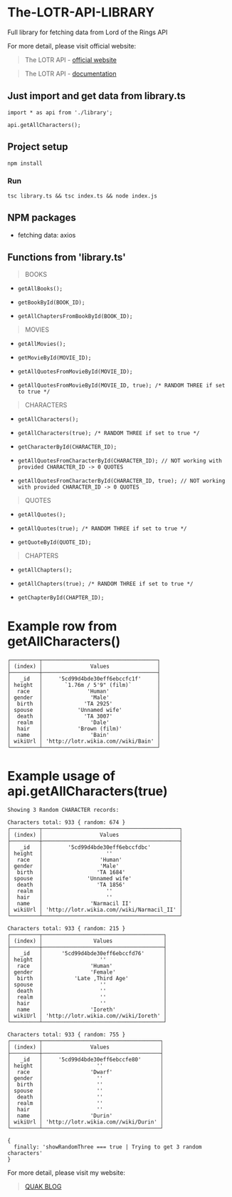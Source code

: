 # The-LOTR-API-LIBRARY
Full library for fetching data from Lord of the Rings API

For more detail, please visit official website:
> The LOTR API - [official website](https://the-one-api.herokuapp.com/)

> The LOTR API - [documentation](https://the-one-api.herokuapp.com/documentation)

## Just import and get data from library.ts
```
import * as api from './library';

api.getAllCharacters();
```

## Project setup
```
npm install
```

### Run
```
tsc library.ts && tsc index.ts && node index.js
```

## NPM packages
* fetching data: axios

## Functions from 'library.ts'
> BOOKS
  *     getAllBooks();
  *     getBookById(BOOK_ID);
  *     getAllChaptersFromBookById(BOOK_ID);

> MOVIES
  *     getAllMovies();
  *     getMovieById(MOVIE_ID);
  *     getAllQuotesFromMovieById(MOVIE_ID);
  *     getAllQuotesFromMovieById(MOVIE_ID, true); /* RANDOM THREE if set to true */

> CHARACTERS
  *     getAllCharacters();
  *     getAllCharacters(true); /* RANDOM THREE if set to true */
  *     getCharacterById(CHARACTER_ID);
  *     getAllQuotesFromCharacterById(CHARACTER_ID); // NOT working with provided CHARACTER_ID -> 0 QUOTES
  *     getAllQuotesFromCharacterById(CHARACTER_ID, true); // NOT working with provided CHARACTER_ID -> 0 QUOTES

> QUOTES
  *     getAllQuotes();
  *     getAllQuotes(true); /* RANDOM THREE if set to true */
  *     getQuoteById(QUOTE_ID);

> CHAPTERS
  *     getAllChapters();
  *     getAllChapters(true); /* RANDOM THREE if set to true */
  *     getChapterById(CHAPTER_ID);

# Example row from getAllCharacters()
```
┌─────────┬────────────────────────────────────┐
│ (index) │               Values               │
├─────────┼────────────────────────────────────┤
│   _id   │     '5cd99d4bde30eff6ebccfc1f'     │
│ height  │       `1.76m / 5'9" (film)`        │
│  race   │              'Human'               │
│ gender  │               'Male'               │
│  birth  │             'TA 2925'              │
│ spouse  │           'Unnamed wife'           │
│  death  │             'TA 3007'              │
│  realm  │               'Dale'               │
│  hair   │           'Brown (film)'           │
│  name   │               'Bain'               │
│ wikiUrl │ 'http://lotr.wikia.com//wiki/Bain' │
└─────────┴────────────────────────────────────┘
```

# Example usage of api.getAllCharacters(true)
```
Showing 3 Random CHARACTER records:

Characters total: 933 { random: 674 }
┌─────────┬───────────────────────────────────────────┐
│ (index) │                  Values                   │
├─────────┼───────────────────────────────────────────┤
│   _id   │        '5cd99d4bde30eff6ebccfdbc'         │
│ height  │                    ''                     │
│  race   │                  'Human'                  │
│ gender  │                  'Male'                   │
│  birth  │                 'TA 1684'                 │
│ spouse  │              'Unnamed wife'               │
│  death  │                 'TA 1856'                 │
│  realm  │                    ''                     │
│  hair   │                    ''                     │
│  name   │               'Narmacil II'               │
│ wikiUrl │ 'http://lotr.wikia.com//wiki/Narmacil_II' │
└─────────┴───────────────────────────────────────────┘

Characters total: 933 { random: 215 }
┌─────────┬──────────────────────────────────────┐
│ (index) │                Values                │
├─────────┼──────────────────────────────────────┤
│   _id   │      '5cd99d4bde30eff6ebccfd76'      │
│ height  │                  ''                  │
│  race   │               'Human'                │
│ gender  │               'Female'               │
│  birth  │          'Late ,Third Age'           │
│ spouse  │                  ''                  │
│  death  │                  ''                  │
│  realm  │                  ''                  │
│  hair   │                  ''                  │
│  name   │               'Ioreth'               │
│ wikiUrl │ 'http://lotr.wikia.com//wiki/Ioreth' │
└─────────┴──────────────────────────────────────┘

Characters total: 933 { random: 755 }
┌─────────┬─────────────────────────────────────┐
│ (index) │               Values                │
├─────────┼─────────────────────────────────────┤
│   _id   │     '5cd99d4bde30eff6ebccfe80'      │
│ height  │                 ''                  │
│  race   │               'Dwarf'               │
│ gender  │                 ''                  │
│  birth  │                 ''                  │
│ spouse  │                 ''                  │
│  death  │                 ''                  │
│  realm  │                 ''                  │
│  hair   │                 ''                  │
│  name   │               'Durin'               │
│ wikiUrl │ 'http://lotr.wikia.com//wiki/Durin' │
└─────────┴─────────────────────────────────────┘

{
  finally: 'showRandomThree === true | Trying to get 3 random characters'
}
```

For more detail, please visit my website:
> [QUAK BLOG](http://quak.com.pl)
